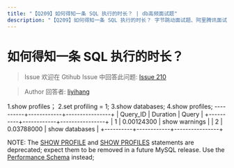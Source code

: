 ```yaml
---
title: "【Q209】如何得知一条 SQL 执行的时长？ | db高频面试题"
description: "【Q209】如何得知一条 SQL 执行的时长？ 字节跳动面试题、阿里腾讯面试题、美团小米面试题。"
---
```


# 如何得知一条 SQL 执行的时长？

> Issue
> 欢迎在 Gtihub Issue 中回答此问题: [Issue 210](https://github.com/shfshanyue/Daily-Question/issues/210)

> Author
> 回答者: [liyihang](https://github.com/liyihang)

1.show profiles；
2.set profiling = 1;
3.show databases;
4.show profiles;
----------+------------+----------------+
| Query_ID | Duration | Query |
+----------+------------+----------------+
| 1 | 0.00124300 | show warnings |
| 2 | 0.03788000 | show databases |
+----------+------------+----------------+

NOTE:
The [SHOW PROFILE](https://dev.mysql.com/doc/refman/8.0/en/show-profile.html) and [SHOW PROFILES](https://dev.mysql.com/doc/refman/8.0/en/show-profiles.html) statements are deprecated; expect them to be removed in a future MySQL release. Use the [Performance Schema](https://dev.mysql.com/doc/refman/8.0/en/performance-schema.html) instead;
